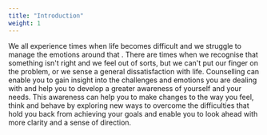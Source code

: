 ```yaml
---
title: "Introduction"
weight: 1
---
```


We all experience times when life becomes difficult and we struggle to manage the emotions around that .
There are times when we recognise that something isn't right and we feel out of sorts, but we can't put our finger on the problem, or we sense a general dissatisfaction with life. 
Counselling can enable you to gain insight into the challenges  and emotions  you are dealing with and help  you to develop a greater awareness of yourself and your needs.
This awareness  can help you to make changes to the way you feel, think and behave by exploring new ways to overcome the difficulties that hold you back from achieving your goals and enable you to look ahead with more clarity and a sense of direction.